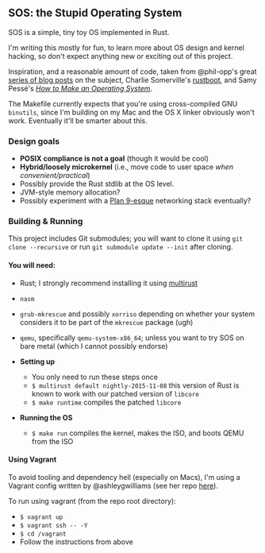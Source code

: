SOS: the Stupid Operating System
--------------------------------

SOS is a simple, tiny toy OS implemented in Rust.

I'm writing this mostly for fun, to learn more about OS design and kernel hacking, so don't expect anything new or exciting out of this project.

Inspiration, and a reasonable amount of code, taken from @phil-opp's great [series of blog posts](http://os.phil-opp.com) on the subject, Charlie Somerville's [rustboot](https://github.com/charliesome/rustboot), and Samy Pessé's [_How to Make an Operating System_](https://www.gitbook.com/book/samypesse/how-to-create-an-operating-system/details).

The Makefile currently expects that you're using cross-compiled GNU `binutils`, since I'm building on my Mac and the OS X linker obviously won't work. Eventually it'll be smarter about this.

### Design goals

 + **POSIX compliance is not a goal** (though it would be cool)
 + **Hybrid/loosely microkernel** (i.e., move code to user space *when convenient/practical*)
 + Possibly provide the Rust stdlib at the OS level.
 + JVM-style memory allocation?
 + Possibly experiment with a [Plan 9-esque](https://en.wikipedia.org/wiki/9P_(protocol)) networking stack eventually?


### Building & Running

This project includes Git submodules; you will want to clone it using `git clone --recursive` or run `git submodule update --init` after cloning.

#### You will need:

+ Rust; I strongly recommend installing it using [multirust](https://github.com/brson/multirust)
+ `nasm`
+ `grub-mkrescue` and possibly `xorriso` depending on whether your system considers it to be part of the `mkrescue` package (ugh)
+ `qemu`, specifically `qemu-system-x86_64`; unless you want to try SOS on bare metal (which I cannot possibly endorse)

+ **Setting up**
    + You only need to run these steps once
    + `$ multirust default nightly-2015-11-08` this version of Rust is known to work with our patched version of `libcore`
    + `$ make runtime` compiles the patched `libcore`
+ **Running the OS**
    + `$ make run` compiles the kernel, makes the ISO, and boots QEMU from the ISO

#### Using Vagrant

To avoid tooling and dependency hell (especially on Macs), I'm using a Vagrant config written by @ashleygwilliams (see her repo [here](https://github.com/ashleygwilliams/x86-kernel)).

To run using vagrant (from the repo root directory):

 + `$ vagrant up`
 + `$ vagrant ssh -- -Y`
 + `$ cd /vagrant`
 + Follow the instructions from above
